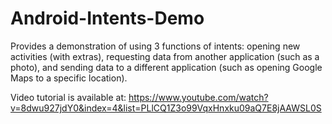 # Android-Intents-Demo

Provides a demonstration of using 3 functions of intents: opening new activities (with extras), requesting data from another application (such as a photo), and sending data to a different application (such as opening Google Maps to a specific location).

Video tutorial is available at: https://www.youtube.com/watch?v=8dwu927jdY0&index=4&list=PLlCQ1Z3o99VqxHnxku09aQ7E8jAAWSL0S
